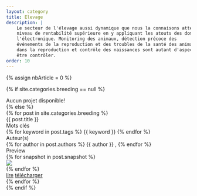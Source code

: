 ```yaml
---
layout: category
title: Elevage
description: |
    Le secteur de l'élevage aussi dynamique que nous la connaisons atteindra un 
    niveau de rentabilité supérieure en y appliquant les atouts des domaines comme 
    l'électronique. Monitoring des animaux, détection précoce des 
    événements de la reproduction et des troubles de la santé des animaux, assistance 
    dans la reproduction et contrôle des naissances sont autant d'aspect qui peuvent 
    être contrôler.
order: 10
---
```


{% assign nbArticle = 0 %}

{% if site.categories.breeding == null %}
<div class="row"> Aucun projet disponible! </div>
{% else %}
<div class="row">
{% for post in site.categories.breeding %}
<div class="col m6 s12">
<div class="card white">
<div class="card-content grey-text text-darken-2">
<span class="card-title"> {{ post.title }} </span>
<div class="row">
<div class="project-h">Mots clés</div> 
<div>
<!-- keywords -->
{% for keyword in post.tags %}
<span class="keyword"> {{ keyword }} </span>
{% endfor %}
</div>
<div class="project-h">Auteur(s)</div>
<div>
<!-- authors name -->
{% for author in post.authors %}
<span class="author"> {{ author }} </span>, 
{% endfor %}
</div>
</div>
<div class="row">
<div class="project-h">Preview</div>
{% for snapshot in post.snapshot %}
<div class="col l6 m6 s12">
    <img class="responsive-img" src="/images/{{ snapshot }}" />
</div>
{% endfor %}
</div>
<div class="card-action">
<a href="#" class="grey-text darken-3">lire</a>
<a href="#" class="grey-text darken-3">télécharger</a>
</div>
</div>
</div>
</div>
    {% endfor %}
</div>
{% endif %}


